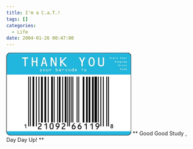 ```yaml
---
title: I'm a C.a.T.!
tags: []
categories:
  - Life
date: 2004-01-26 00:47:00
---
```


![](/images/2004/01/26_12732.jpg)
** Good Good Study , Day Day Up! **